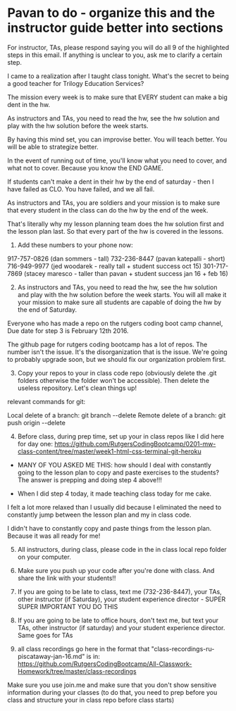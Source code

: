# Pavan to do - organize this and the instructor guide better into sections

For instructor, TAs, please respond saying you will do all 9 of the highlighted steps in this email. If anything is unclear to you, ask me to clarify a certain step.

I came to a realization after I taught class tonight. What's the secret to being a good teacher for Trilogy Education Services?

The mission every week is to make sure that EVERY student can make a big dent in the hw. 

As instructors and TAs, you need to read the hw, see the hw solution and play with the hw solution before the week starts. 

By having this mind set, you can improvise better. You will teach better. You will be able to strategize better.

In the event of running out of time, you'll know what you need to cover, and what not to cover. Because you know the END GAME.

If students can't make a dent in their hw by the end of saturday - then I have failed as CLO. You have failed, and we all fail. 

As instructors and TAs, you are soldiers and your mission is to make sure that every student in the class can do the hw by the end of the week.

That's literally why my lesson planning team does the hw solution first and the lesson plan last. So that every part of the hw is covered in the lessons.

1. Add these numbers to your phone now: 

917-757-0826 (dan sommers - tall)
732-236-8447 (pavan katepalli - short)
716-949-9977 (jed woodarek - really tall + student success oct 15)
301-717-7869 (stacey maresco - taller than pavan + student success jan 16 + feb 16)


2. As instructors and TAs, you need to read the hw, see the hw solution and play with the hw solution before the week starts. You will all make it your mission to make sure all students are capable of doing the hw by the end of Saturday.  

Everyone who has made a repo on the rutgers coding boot camp channel, Due date for step 3 is February 12th 2016. 

The github page for rutgers coding bootcamp has a lot of repos. The number isn't the issue. It's the disorganization that is the issue. We're going to probably upgrade soon, but we should fix our organization problem first. 

3. Copy your repos to your in class code repo (obviously delete the .git folders otherwise the folder won't be accessible). Then delete the useless repository. Let's clean things up!

relevant commands for git:

Local delete of a branch: git branch --delete <branch name>
Remote delete of a branch: git push origin --delete <branch name>

4. Before class, during prep time, set up your in class repos like I did here for day one: https://github.com/RutgersCodingBootcamp/0201-mw-class-content/tree/master/week1-html-css-terminal-git-heroku

- MANY OF YOU ASKED ME THIS: how should I deal with constantly going to the lesson plan to copy and paste exercises to the students? The answer is prepping and doing step 4 above!!!

- When I did step 4 today, it made teaching class today for me cake. 

I felt a lot more relaxed than I usually did because I eliminated the need to constantly jump between the lesson plan and my in class code. 

I didn't have to constantly copy and paste things from the lesson plan. Because it was all ready for me! 

5. All instructors, during class, please code in the in class local repo folder on your computer. 

6. Make sure you push up your code after you're done with class. And share the link with your students!! 

7. If you are going to be late to class, text me (732-236-8447), your TAs, other instructor (if Saturday), your student experience director - SUPER SUPER IMPORTANT YOU DO THIS

8. If you are going to be late to office hours, don't text me, but text your TAs, other instructor (if saturday) and your student experience director. Same goes for TAs

9. all class recordings go here in the format that "class-recordings-ru-piscataway-jan-16.md" is in: https://github.com/RutgersCodingBootcamp/All-Classwork-Homework/tree/master/class-recordings 

Make sure you use join.me and make sure that you don't show sensitive information during your classes (to do that, you need to prep before you class and structure your in class repo before class starts)